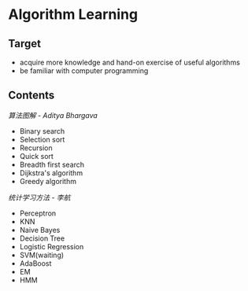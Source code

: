 # Algorithm Learning

## Target
- acquire more knowledge and hand-on exercise of useful algorithms
- be familiar with computer programming

## Contents
*算法图解 - Aditya Bhargava*
- Binary search
- Selection sort
- Recursion
- Quick sort
- Breadth first search
- Dijkstra's algorithm
- Greedy algorithm

*统计学习方法 - 李航*
- Perceptron
- KNN
- Naive Bayes
- Decision Tree
- Logistic Regression
- SVM(waiting)
- AdaBoost
- EM
- HMM